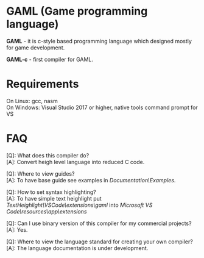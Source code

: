 # GAML (Game programming language)

**GAML** - it is c-style based programming language which designed mostly for game development.

**GAML-c** - first compiler for GAML.

# Requirements

On Linux: gcc, nasm \
On Windows: Visual Studio 2017 or higher, native tools command prompt for VS


# FAQ

[Q]: What does this compiler do? \
[A]: Convert heigh level language into reduced C code.   

[Q]: Where to view guides? \
[A]: To have base guide see examples in *Documentation\Examples*.

[Q]: How to set syntax highlighting? \
[A]: To have simple text heighlight put \
*TextHeighlight\VSCode\extensions\gaml* into *Microsoft VS Code\resources\app\extensions*

[Q]: Can I use binary version of this compiler for my commercial projects? \
[A]: Yes.

[Q]: Where to view the language standard for creating your own compiler? \
[A]: The language documentation is under development.